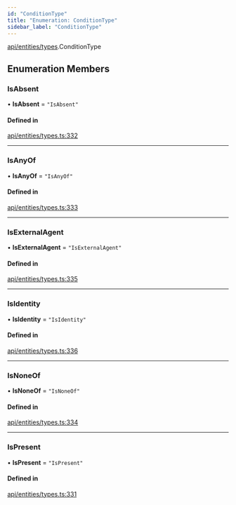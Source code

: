 ```yaml
---
id: "ConditionType"
title: "Enumeration: ConditionType"
sidebar_label: "ConditionType"
---
```


[api/entities/types](../../../../../modules/API/Entities/Types/Types.md).ConditionType

## Enumeration Members

### IsAbsent

• **IsAbsent** = ``"IsAbsent"``

#### Defined in

[api/entities/types.ts:332](https://github.com/PolymeshAssociation/polymesh-sdk/blob/49a0066c3/src/api/entities/types.ts#L332)

___

### IsAnyOf

• **IsAnyOf** = ``"IsAnyOf"``

#### Defined in

[api/entities/types.ts:333](https://github.com/PolymeshAssociation/polymesh-sdk/blob/49a0066c3/src/api/entities/types.ts#L333)

___

### IsExternalAgent

• **IsExternalAgent** = ``"IsExternalAgent"``

#### Defined in

[api/entities/types.ts:335](https://github.com/PolymeshAssociation/polymesh-sdk/blob/49a0066c3/src/api/entities/types.ts#L335)

___

### IsIdentity

• **IsIdentity** = ``"IsIdentity"``

#### Defined in

[api/entities/types.ts:336](https://github.com/PolymeshAssociation/polymesh-sdk/blob/49a0066c3/src/api/entities/types.ts#L336)

___

### IsNoneOf

• **IsNoneOf** = ``"IsNoneOf"``

#### Defined in

[api/entities/types.ts:334](https://github.com/PolymeshAssociation/polymesh-sdk/blob/49a0066c3/src/api/entities/types.ts#L334)

___

### IsPresent

• **IsPresent** = ``"IsPresent"``

#### Defined in

[api/entities/types.ts:331](https://github.com/PolymeshAssociation/polymesh-sdk/blob/49a0066c3/src/api/entities/types.ts#L331)
